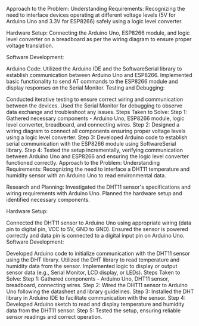 Approach to the Problem:
Understanding Requirements: Recognizing the need to interface devices operating at different voltage levels (5V for Arduino Uno and 3.3V for ESP8266) safely using a logic level converter.

Hardware Setup: Connecting the Arduino Uno, ESP8266 module, and logic level converter on a breadboard as per the wiring diagram to ensure proper voltage translation.

Software Development:

Arduino Code: Utilized the Arduino IDE and the SoftwareSerial library to establish communication between Arduino Uno and ESP8266.
Implemented basic functionality to send AT commands to the ESP8266 module and display responses on the Serial Monitor.
Testing and Debugging:

Conducted iterative testing to ensure correct wiring and communication between the devices.
Used the Serial Monitor for debugging to observe data exchange and troubleshoot any issues.
Steps Taken to Solve:
Step 1: Gathered necessary components - Arduino Uno, ESP8266 module, logic level converter, breadboard, and connecting wires.
Step 2: Designed a wiring diagram to connect all components ensuring proper voltage levels using a logic level converter.
Step 3: Developed Arduino code to establish serial communication with the ESP8266 module using SoftwareSerial library.
Step 4: Tested the setup incrementally, verifying communication between Arduino Uno and ESP8266 and ensuring the logic level converter functioned correctly.
Approach to the Problem:
Understanding Requirements: Recognizing the need to interface a DHT11 temperature and humidity sensor with an Arduino Uno to read environmental data.

Research and Planning: Investigated the DHT11 sensor's specifications and wiring requirements with Arduino Uno. Planned the hardware setup and identified necessary components.

Hardware Setup:

Connected the DHT11 sensor to Arduino Uno using appropriate wiring (data pin to digital pin, VCC to 5V, GND to GND).
Ensured the sensor is powered correctly and data pin is connected to a digital input pin on Arduino Uno.
Software Development:

Developed Arduino code to initialize communication with the DHT11 sensor using the DHT library.
Utilized the DHT library to read temperature and humidity data from the sensor.
Implemented logic to display or output sensor data (e.g., Serial Monitor, LCD display, or LEDs).
Steps Taken to Solve:
Step 1: Gathered components - Arduino Uno, DHT11 sensor, breadboard, connecting wires.
Step 2: Wired the DHT11 sensor to Arduino Uno following the datasheet and library guidelines.
Step 3: Installed the DHT library in Arduino IDE to facilitate communication with the sensor.
Step 4: Developed Arduino sketch to read and display temperature and humidity data from the DHT11 sensor.
Step 5: Tested the setup, ensuring reliable sensor readings and correct operation.
